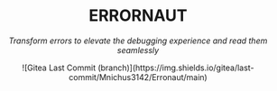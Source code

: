 <h1 align="center">ERRORNAUT</h1>

<p align="center"><em>Transform errors to elevate the debugging experience and read them seamlessly</em></p>

<div align="center">![Gitea Last Commit (branch)](https://img.shields.io/gitea/last-commit/Mnichus3142/Erronaut/main)
</div>  